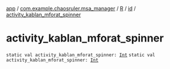 [app](../../../index.md) / [com.example.chaosruler.msa_manager](../../index.md) / [R](../index.md) / [id](index.md) / [activity_kablan_mforat_spinner](.)

# activity_kablan_mforat_spinner

`static val activity_kablan_mforat_spinner: `[`Int`](https://kotlinlang.org/api/latest/jvm/stdlib/kotlin/-int/index.html)
`static val activity_kablan_mforat_spinner: `[`Int`](https://kotlinlang.org/api/latest/jvm/stdlib/kotlin/-int/index.html)